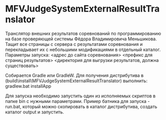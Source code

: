 # MFVJudgeSystemExternalResultTranslator
Транслятор внешних результатов соревнований по программированию на базе проверяющей системы Фёдора Владимировича Меньшикова.
Тащит все страницы с сервера с результатами соревнования и перекладывает их с небольшими модификациями в отдельный каталог.
Параметры запуска: <адрес до сайта соревнования> <префикс для страниц результатов> <директория для выгрузки результатов, должна существовать>

Собирается Gradle или GradleW.
Для получения дистрибутива в (build\install\MFVJudgeSystemExternalResultTranslator\) выполнить:
gradlew.bat installApp

Для запуска необходимо запустить один из исполняемых скриптов в папке bin с нужными параметрами.
Пример батника для запуска - run.bat, который можно скопировать в каталог дистрибутива, создать каталог output и запустить.
